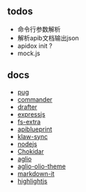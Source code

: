 
## todos

- 命令行参数解析
- 解析apib文档输出json
- apidox init ?
- mock.js

## docs

- [pug](https://pugjs.org/api/getting-started.html)
- [commander](https://www.npmjs.com/package/commander)
- [drafter](https://github.com/apiaryio/protagonist)
- [expressjs](https://expressjs.com/en/4x/api.html#app.use)
- [fs-extra](https://github.com/jprichardson/node-fs-extra)
- [apiblueprint](https://apiblueprint.org/documentation/)
- [klaw-sync](https://github.com/manidlou/node-klaw-sync)
- [nodejs](https://nodejs.org/api/fs.html#fs_fs_readfilesync_path_options)
- [Chokidar](https://github.com/paulmillr/chokidar)
- [aglio](https://github.com/danielgtaylor/aglio)
- [aglio-olio-theme](https://github.com/danielgtaylor/aglio/tree/olio-theme)
- [markdown-it](https://github.com/markdown-it/markdown-it#readme)
- [highlightjs](https://highlightjs.org/)



